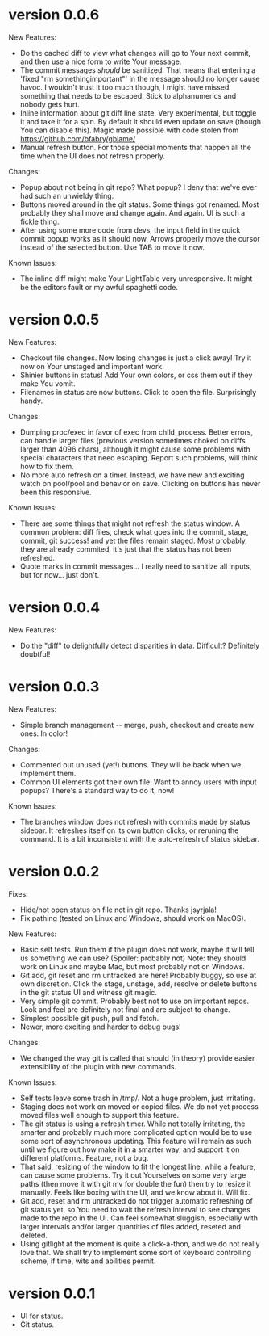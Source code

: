 version 0.0.6
=============
New Features:
 * Do the cached diff to view what changes will go to Your next commit, and
   then use a nice form to write Your message.
 * The commit messages *should* be sanitized.  That means that entering a
   'fixed "rm somethingimportant"' in the message should no longer cause havoc.
   I wouldn't trust it too much though, I might have missed something that
   needs to be escaped.  Stick to alphanumerics and nobody gets hurt.
 * Inline information about git diff line state.  Very experimental, but toggle
   it and take it for a spin.  By default it should even update on save (though
   You can disable this).  Magic made possible with code stolen from
   https://github.com/bfabry/gblame/
 * Manual refresh button.  For those special moments that happen all the time
   when the UI does not refresh properly.

Changes:
 * Popup about not being in git repo?  What popup?  I deny that we've ever had
   such an unwieldy thing.
 * Buttons moved around in the git status.  Some things got renamed.  Most
   probably they shall move and change again.  And again.  UI is such a fickle
   thing.
 * After using some more code from devs, the input field in the quick commit
   popup works as it should now.  Arrows properly move the cursor instead of
   the selected button.  Use TAB to move it now.

Known Issues:
 * The inline diff might make Your LightTable very unresponsive.  It might be
   the editors fault or my awful spaghetti code.


version 0.0.5
=============
New Features:
 * Checkout file changes.  Now losing changes is just a click away!  Try it
   now on Your unstaged and important work.
 * Shinier buttons in status!  Add Your own colors, or css them out if they
   make You vomit.
 * Filenames in status are now buttons.  Click to open the file.  Surprisingly
   handy.

Changes:
 * Dumping proc/exec in favor of exec from child_process.  Better errors, can
   handle larger files (previous version sometimes choked on diffs larger than
   4096 chars), although it might cause some problems with special characters
   that need escaping.  Report such problems, will think how to fix them.
 * No more auto refresh on a timer.  Instead, we have new and exciting watch on
   pool/pool and behavior on save.  Clicking on buttons has never been this
   responsive.

Known Issues:
 * There are some things that might not refresh the status window.  A common
   problem: diff files, check what goes into the commit, stage, commit, git
   success!  and yet the files remain staged.  Most probably, they are already
   commited, it's just that the status has not been refreshed.
 * Quote marks in commit messages... I really need to sanitize all inputs, but
   for now... just don't.


version 0.0.4
=============
New Features:
 * Do the "diff" to delightfully detect disparities in data.  Difficult?
   Definitely doubtful!



version 0.0.3
=============
New Features:
 * Simple branch management -- merge, push, checkout and create new ones.  In
   color!

Changes:
 * Commented out unused (yet!) buttons.  They will be back when we implement
   them.
 * Common UI elements got their own file.  Want to annoy users with input
   popups?  There's a standard way to do it, now!

Known Issues:
 * The branches window does not refresh with commits made by status sidebar.
   It refreshes itself on its own button clicks, or reruning the command.  It
   is a bit inconsistent with the auto-refresh of status sidebar.



version 0.0.2
=============

Fixes:
 * Hide/not open status on file not in git repo.  Thanks jsyrjala!
 * Fix pathing (tested on Linux and Windows, should work on MacOS).

New Features:
 * Basic self tests.  Run them if the plugin does not work, maybe it will tell
   us something we can use?  (Spoiler:  probably not)
   Note:  they should work on Linux and maybe Mac, but most probably not on
   Windows.
 * Git add, git reset and rm untracked are here!  Probably buggy, so use at own
   discretion.  Click the stage, unstage, add, resolve or delete buttons in the
   git status UI and witness git magic.
 * Very simple git commit.  Probably best not to use on important repos.
   Look and feel are definitely not final and are subject to change.
 * Simplest possible git push, pull and fetch.
 * Newer, more exciting and harder to debug bugs!

Changes:
 * We changed the way git is called that should (in theory) provide easier
   extensibility of the plugin with new commands.

Known Issues:
 * Self tests leave some trash in /tmp/.  Not a huge problem, just irritating.
 * Staging does not work on moved or copied files.  We do not yet process moved
   files well enough to support this feature.
 * The git status is using a refresh timer.  While not totally irritating, the
   smarter and probably much more complicated option would be to use some sort
   of asynchronous updating.
   This feature will remain as such until we figure out how make it in a
   smarter way, and support it on different platforms.  Feature, not a bug.
 * That said, resizing of the window to fit the longest line, while a feature,
   can cause some problems.  Try it out Yourselves on some very large paths
   (then move it with git mv for double the fun) then try to resize it
   manually.  Feels like boxing with the UI, and we know about it.  Will fix.
 * Git add, reset and rm untracked do not trigger automatic refreshing of git
   status yet, so You need to wait the refresh interval to see changes made to
   the repo in the UI.  Can feel somewhat sluggish, especially with larger
   intervals and/or larger quantities of files added, reseted and deleted.
 * Using gitlight at the moment is quite a click-a-thon, and we do not really
   love that.  We shall try to implement some sort of keyboard controlling
   scheme, if time, wits and abilities permit.



version 0.0.1
=============
 * UI for status.
 * Git status.
